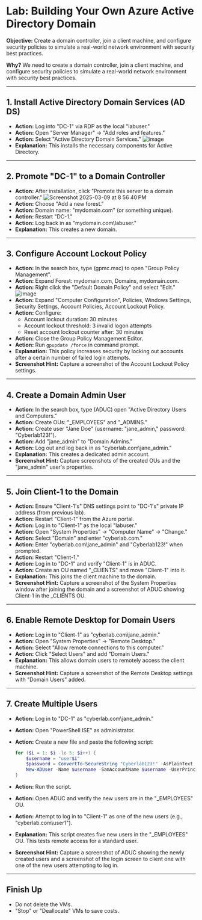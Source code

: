 # Lab: Building Your Own Azure Active Directory Domain

**Objective:**
Create a domain controller, join a client machine, and configure security policies to simulate a real-world network environment with security best practices.

**Why?**
We need to create a domain controller, join a client machine, and configure security policies to simulate a real-world network environment with security best practices.

---

## 1. Install Active Directory Domain Services (AD DS)

* **Action:** Log into "DC-1" via RDP as the local "labuser."
* **Action:** Open "Server Manager" -> "Add roles and features."
* **Action:** Select "Active Directory Domain Services."
  ![image](https://github.com/user-attachments/assets/e836c047-6125-452d-8919-825ade2bd309)
* **Explanation:** This installs the necessary components for Active Directory.


---

## 2. Promote "DC-1" to a Domain Controller

* **Action:** After installation, click "Promote this server to a domain controller."
  ![Screenshot 2025-03-09 at 8 56 40 PM](https://github.com/user-attachments/assets/673c74b8-9691-454b-a839-3eef335351fb)
* **Action:** Choose "Add a new forest."
* **Action:** Domain name: "mydomain.com" (or something unique).
* **Action:** Restart "DC-1."
* **Action:** Log back in as "mydomain.com\labuser."
* **Explanation:** This creates a new domain.


---

## 3. Configure Account Lockout Policy

* **Action:** In the search box, type (gpmc.msc) to open "Group Policy Management".
* **Action:** Expand Forest: mydomain.com, Domains, mydomain.com.
* **Action:** Right click the "Default Domain Policy" and select "Edit."
  ![image](https://github.com/user-attachments/assets/21bde3ae-c669-4ffe-8a68-14fc4825cdf7)
* **Action:** Expand "Computer Configuration", Policies, Windows Settings, Security Settings, Account Policies, Account Lockout Policy.
* **Action:** Configure:
    * Account lockout duration: 30 minutes
    * Account lockout threshold: 3 invalid logon attempts
    * Reset account lockout counter after: 30 minutes
* **Action:** Close the Group Policy Management Editor.
* **Action:** Run `gpupdate /force` in command prompt.
* **Explanation:** This policy increases security by locking out accounts after a certain number of failed login attempts.
* **Screenshot Hint:** Capture a screenshot of the Account Lockout Policy settings.

---

## 4. Create a Domain Admin User

* **Action:** In the search box, type (ADUC) open "Active Directory Users and Computers."
* **Action:** Create OUs: "_EMPLOYEES" and "_ADMINS."
* **Action:** Create user "Jane Doe" (username: "jane_admin," password: "Cyberlab123!").
* **Action:** Add "jane_admin" to "Domain Admins."
* **Action:** Log out and log back in as "cyberlab.com\jane_admin."
* **Explanation:** This creates a dedicated admin account.
* **Screenshot Hint:** Capture screenshots of the created OUs and the "jane_admin" user's properties.

---

## 5. Join Client-1 to the Domain

* **Action:** Ensure "Client-1's" DNS settings point to "DC-1's" private IP address (from previous lab).
* **Action:** Restart "Client-1" from the Azure portal.
* **Action:** Log in to "Client-1" as the local "labuser."
* **Action:** Open "System Properties" -> "Computer Name" -> "Change."
* **Action:** Select "Domain" and enter "cyberlab.com."
* **Action:** Enter "cyberlab.com\jane_admin" and "Cyberlab123!" when prompted.
* **Action:** Restart "Client-1."
* **Action:** Log in to "DC-1" and verify "Client-1" is in ADUC.
* **Action:** Create an OU named "_CLIENTS" and move "Client-1" into it.
* **Explanation:** This joins the client machine to the domain.
* **Screenshot Hint:** Capture a screenshot of the System Properties window after joining the domain and a screenshot of ADUC showing Client-1 in the _CLIENTS OU.

---

## 6. Enable Remote Desktop for Domain Users

* **Action:** Log in to "Client-1" as "cyberlab.com\jane_admin."
* **Action:** Open "System Properties" -> "Remote Desktop."
* **Action:** Select "Allow remote connections to this computer."
* **Action:** Click "Select Users" and add "Domain Users."
* **Explanation:** This allows domain users to remotely access the client machine.
* **Screenshot Hint:** Capture a screenshot of the Remote Desktop settings with "Domain Users" added.

---

## 7. Create Multiple Users

* **Action:** Log in to "DC-1" as "cyberlab.com\jane_admin."
* **Action:** Open "PowerShell ISE" as administrator.
* **Action:** Create a new file and paste the following script:

    ```powershell
    for ($i = 1; $i -le 5; $i++) {
        $username = "user$i"
        $password = ConvertTo-SecureString "Cyberlab123!" -AsPlainText -Force
        New-ADUser -Name $username -SamAccountName $username -UserPrincipalName "$username@cyberlab.com" -AccountPassword $password -Enabled $true -Path "OU=_EMPLOYEES,DC=cyberlab,DC=com"
    }
    ```

* **Action:** Run the script.
* **Action:** Open ADUC and verify the new users are in the "_EMPLOYEES" OU.
* **Action:** Attempt to log in to "Client-1" as one of the new users (e.g., "cyberlab.com\user1").
* **Explanation:** This script creates five new users in the "_EMPLOYEES" OU. This tests remote access for a standard user.
* **Screenshot Hint:** Capture a screenshot of ADUC showing the newly created users and a screenshot of the login screen to client one with one of the new users attempting to log in.

---

## Finish Up

* Do not delete the VMs.
* "Stop" or "Deallocate" VMs to save costs.
